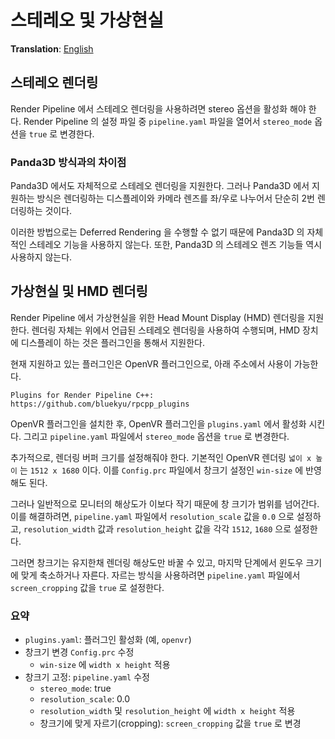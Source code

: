 # 스테레오 및 가상현실
**Translation**: [English](../../rendering/stereo-and-vr.md)

## 스테레오 렌더링
Render Pipeline 에서 스테레오 렌더링을 사용하려면 stereo 옵션을 활성화 해야 한다.
Render Pipeline 의 설정 파일 중 `pipeline.yaml` 파일을 열어서 `stereo_mode` 옵션을 `true` 로 변경한다.

### Panda3D 방식과의 차이점
Panda3D 에서도 자체적으로 스테레오 렌더링을 지원한다. 그러나 Panda3D 에서 지원하는 방식은 렌더링하는 디스플레이와
카메라 렌즈를 좌/우로 나누어서 단순히 2번 렌더링하는 것이다.

이러한 방법으로는 Deferred Rendering 을 수행할 수 없기 때문에 Panda3D 의 자체적인 스테레오 기능을 사용하지 않는다.
또한, Panda3D 의 스테레오 렌즈 기능들 역시 사용하지 않는다.



## 가상현실 및 HMD 렌더링
Render Pipeline 에서 가상현실을 위한 Head Mount Display (HMD) 렌더링을 지원한다.
렌더링 자체는 위에서 언급된 스테레오 렌더링을 사용하여 수행되며, HMD 장치에 디스플레이 하는 것은 플러그인을 통해서 지원한다.

현재 지원하고 있는 플러그인은 OpenVR 플러그인으로, 아래 주소에서 사용이 가능한다.

    Plugins for Render Pipeline C++: https://github.com/bluekyu/rpcpp_plugins

OpenVR 플러그인을 설치한 후, OpenVR 플러그인을 `plugins.yaml` 에서 활성화 시킨다.
그리고 `pipeline.yaml` 파일에서 `stereo_mode` 옵션을 `true` 로 변경한다.

추가적으로, 렌더링 버퍼 크기를 설정해줘야 한다. 기본적인 OpenVR 렌더링 `넓이 x 높이` 는 `1512 x 1680` 이다.
이를 `Config.prc` 파일에서 창크기 설정인 `win-size` 에 반영해도 된다.

그러나 일반적으로 모니터의 해상도가 이보다 작기 때문에 창 크기가 범위를 넘어간다.
이를 해결하려면, `pipeline.yaml` 파일에서 `resolution_scale` 값을 `0.0` 으로 설정하고,
`resolution_width` 값과 `resolution_height` 값을 각각 `1512`, `1680` 으로 설정한다.

그러면 창크기는 유지한채 렌더링 해상도만 바꿀 수 있고, 마지막 단계에서 윈도우 크기에 맞게 축소하거나 자른다.
자르는 방식을 사용하려면 `pipeline.yaml` 파일에서 `screen_cropping` 값을 `true` 로 설정한다.

### 요약
- `plugins.yaml`: 플러그인 활성화 (예, `openvr`)
- 창크기 변경 `Config.prc` 수정
  - `win-size` 에 `width x height` 적용
- 창크기 고정: `pipeline.yaml` 수정
  - `stereo_mode`: true
  - `resolution_scale`: 0.0
  - `resolution_width` 및 `resolution_height` 에 `width x height` 적용
  - 창크기에 맞게 자르기(cropping): `screen_cropping` 값을 `true` 로 변경
